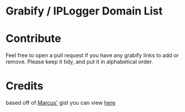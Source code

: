 # Grabify / IPLogger Domain List

# Contribute
Feel free to open a pull request if you have any grabify links to add or remove. Please keep it tidy, and put it in alphabetical order.

# Credits
based off of [Marcus'](https://gist.github.com/M-rcus) gist you can view [here](https://gist.github.com/M-rcus/9af3207273bf5d30b28c2e3892f1a412)
